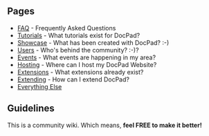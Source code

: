 ## Pages

- [FAQ](https://github.com/balupton/docpad/wiki/FAQ) - Frequently Asked Questions
- [Tutorials](https://github.com/balupton/docpad/wiki/Tutorials) - What tutorials exist for DocPad?
- [Showcase](https://github.com/balupton/docpad/wiki/Showcase) - What has been created with DocPad? :-)
- [Users](https://github.com/balupton/docpad/wiki/Users) - Who's behind the community? :-)?
- [Events](https://github.com/balupton/docpad/wiki/Events) - What events are happening in my area?
- [Hosting](https://github.com/balupton/docpad/wiki/Hosting) - Where can I host my DocPad Website?
- [Extensions](https://github.com/balupton/docpad/wiki/Extensions) - What extensions already exist?
- [Extending](https://github.com/balupton/docpad/wiki/Extending) - How can I extend DocPad?
- [Everything Else](https://github.com/balupton/docpad/wiki/_pages)

## Guidelines

This is a community wiki. Which means, **feel FREE to make it better!**